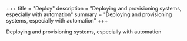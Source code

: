 +++
title = "Deploy"
description = "Deploying and provisioning systems, especially with automation"
summary = "Deploying and provisioning systems, especially with automation"
+++

Deploying and provisioning systems, especially with automation
